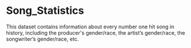 # Song_Statistics
This dataset contains information about every number one hit song in history, including the producer's gender/race, the artist’s gender/race, the songwriter’s gender/race, etc. 
